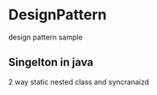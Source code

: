 # DesignPattern
design pattern sample

## Singelton in java
 2 way
  static nested class and syncranaizd
